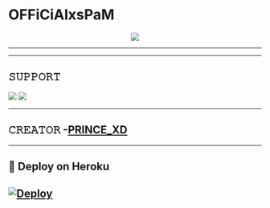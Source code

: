 
# OFFiCiAlxsPaM

<p align="center">
  <img src="https://te.legra.ph/file/546ee2a353a7a672bfcd0.jpg">
</p>



----



-------------------------------------------------

## 𝚂𝚄𝙿𝙿𝙾𝚁𝚃 
                          
<a href="https://t.me/XO_XPM"><img src="https://img.shields.io/badge/Join-SUPPORT%20GROUP-red.svg?logo=Telegram"></a>
<a href="https://t.me/OFFICIAL_FBAN_GROUP"><img src="https://img.shields.io/badge/Join-SUPPORT%20CHANNEL-red.svg?logo=Telegram"></a>

-------------------------------------------------

## 𝙲𝚁𝙴𝙰𝚃𝙾𝚁 -[PRINCE_XD](https://t.me/PRINCE_XD_008)

-------------------------------------------------

## 🚀 Deploy on Heroku 
[![Deploy](https://www.herokucdn.com/deploy/button.svg)](https://heroku.com/deploy?template=https://github.com/Prommusic/OFFiCiALXsPaM)
------------------------------------------------

